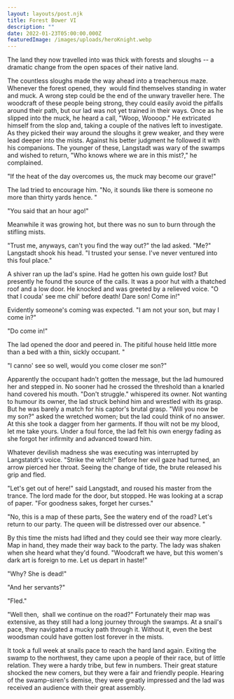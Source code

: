 ```yaml
---
layout: layouts/post.njk
title: Forest Bower VI
description: ""
date: 2022-01-23T05:00:00.000Z
featuredImage: /images/uploads/heroKnight.webp
---
```

The land they now travelled into was thick with forests and sloughs -- a dramatic change from the open spaces of their native land.

The countless sloughs made the way ahead into a treacherous maze. Whenever the forest opened, they  would find themselves standing in water and muck. A wrong step could be the end of the unwary traveller here. The woodcraft of these people being strong, they could easily avoid the pitfalls around their path, but our lad was not yet trained in their ways. Once as he slipped into the muck, he heard a call, "Woop, Woooop." He extricated himself from the slop and, taking a couple of the natives left to investigate. As they picked their way around the sloughs it grew weaker, and they were lead deeper into the mists. Against his better judgment he followed it with his companions. The younger of these, Langstadt was wary of the swamps and wished to return, "Who knows where we are in this mist?," he complained.

 "If the heat of the day overcomes us, the muck may become our grave!" 

The lad tried to encourage him. "No, it sounds like there is someone no more than thirty yards hence. "

"You said that an hour ago!"

Meanwhile it was growing hot, but there was no sun to burn through the stifling mists. 

"Trust me, anyways, can't you find the way out?" the lad asked. "Me?" Langstadt shook his head. "I trusted your sense. I've never ventured into this foul place."

A shiver ran up the lad's spine. Had he gotten his own guide lost? But presently he found the source of the calls. It was a poor hut with a thatched roof and a low door. He knocked and was greeted by a relieved voice. "O that I couda' see me chil' before death! Dare son! Come in!"

Evidently someone's coming was expected. "I am not your son, but may I come in?"

"Do come in!" 

The lad opened the door and peered in. The pitiful house held little more than a bed with a thin, sickly occupant. "

"I canno' see so well, would you come closer me son?"

Apparently the occupant hadn't gotten the message, but the lad humoured her and stepped in. No sooner had he crossed the threshold than a knarled hand covered his mouth. "Don't struggle." whispered its owner. Not wanting to humour its owner, the lad struck behind him and wrestled with its grasp. But he was barely a match for his captor's brutal grasp. "Will you now be my son?" asked the wretched women; but the lad could think of no answer. At this she took a dagger from her garments. If thou wilt not be my blood, let me take yours. Under a foul force, the lad felt his own energy fading as she forgot her infirmity and advanced toward him. 

Whatever devilish madness she was executing was interrupted by Langstatdt's voice. "Strike the witch!" Before her evil gaze had turned, an arrow pierced her throat. Seeing the change of tide, the brute released his grip and fled.

"Let's get out of here!" said Langstadt, and roused his master from the trance. The lord made for the door, but stopped. He was looking at a scrap of paper. "For goodness sakes, forget her curses."

"No, this is a map of these parts, See the watery end of the road? Let's return to our party. The queen will be distressed over our absence. "

By this time the mists had lifted and they could see their way more clearly. Map in hand, they made their way back to the party. The lady was shaken when she heard what they'd found. "Woodcraft we have, but this women's dark art is foreign to me. Let us depart in haste!"

"Why? She is dead!"

"And her servants?"

"Fled."

"Well then,  shall we continue on the road?" Fortunately their map was extensive, as they still had a long journey through the swamps. At a snail's pace, they navigated a mucky path through it. Without it, even the best woodsman could have gotten lost forever in the mists.

It took a full week at snails pace to reach the hard land again. Exiting the swamp to the northwest, they came upon a people of their race, but of little relation. They were a hardy tribe, but few in numbers. Their great stature shocked the new comers, but they were a fair and friendly people. Hearing of the swamp-siren's demise, they were greatly impressed and the lad was received an audience with their great assembly.